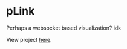 # pLink
Perhaps a websocket based visualization? idk

View project [here](http://sunmockyang.github.io/pLink/).
